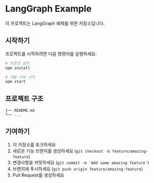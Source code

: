 # LangGraph Example

이 프로젝트는 LangGraph 예제를 위한 저장소입니다.

## 시작하기

프로젝트를 시작하려면 다음 명령어를 실행하세요:

```bash
# 의존성 설치
npm install

# 개발 서버 시작
npm start
```

## 프로젝트 구조

```
├── README.md
└── ...
```

## 기여하기

1. 이 저장소를 포크하세요
2. 새로운 기능 브랜치를 생성하세요 (`git checkout -b feature/amazing-feature`)
3. 변경사항을 커밋하세요 (`git commit -m 'Add some amazing feature'`)
4. 브랜치에 푸시하세요 (`git push origin feature/amazing-feature`)
5. Pull Request를 생성하세요
